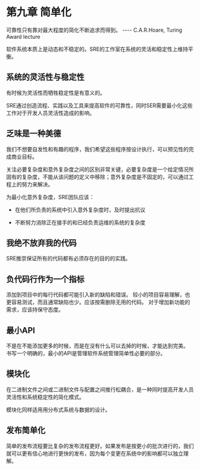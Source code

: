 # 第九章 简单化

可靠性只有靠对最大程度的简化不断追求而得到。 ---- C.A.R.Hoare, Turing Award lecture

软件系统本质上是动态和不稳定的。SRE的工作室在系统的灵活和稳定性上维持平衡。

## 系统的灵活性与稳定性

有时候为灵活性而牺牲稳定性是有意义的。

SRE通过创造流程、实践以及工具来提高软件的可靠性，同时SER需要最小化这些工作对于开发人员灵活性造成的影响。

## 乏味是一种美德

我们不想要自发性和有趣的程序，我们希望这些程序按设计执行，可以预见性的完成商业目标。

关注必要复杂度和意外复杂度之间的区别非常关键，必要复杂度是一个给定情况所固有的复杂度，不能从该问题的定义中移除；意外复杂度是不固定的，可以通过工程上的努力来解决。

为最小化意外复杂度，SRE团队应该：

- 在他们所负责的系统中引入意外复杂度时，及时提出抗议

- 不断努力消除正在接手的和已经负责运维的系统的复杂度

## 我绝不放弃我的代码

SRE推崇保证所有的代码都有必须存在的目的的实践。

## 负代码行作为一个指标

添加到项目中的每行代码都可能引入新的缺陷和错误。
较小的项目容易理解，也更容易测试，而且通常缺陷也少。应该按需删除无用的代码。
对于增加新功能的需求，应该持保守态度。

## 最小API

不是在不能添加更多的时候，而是在没有什么可以去掉的时候，才能达到完美。
书写一个明确的，最小的API是管理软件系统管理简单性必要的部分。

## 模块化

在二进制文件之间或二进制文件与配置之间推行松耦合，是一种同时提高开发人员灵活性和系统稳定性的简化模式。

模块化同样适用用分布式系统与数据的设计。

## 发布简单化

简单的发布流程要比复杂的发布流程更好。如果发布是按更小的批次进行的，我们就可以更有信心地进行更快的发布，因为每个变更在系统中的影响都可以独立理解。

